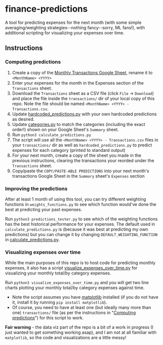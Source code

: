 # finance-predictions

A tool for predicting expenses for the next month (with some simple averaging/weighting strategies--nothing fancy--sorry, ML fans!), with additional scripting for visualizing your expenses over time.

## Instructions

### Computing predictions
1. Create a copy of the [Monthly Transactions Google Sheet](https://docs.google.com/spreadsheets/d/1tAU0B2JERHkkEBV7TIup-qKHJk2BSqA6kzL4jzG2Mac/edit?usp=sharing), rename it to `<MonthName> <YYYY>`
2. Enter your expenses for the month in the Expenses section of the `Transactions` sheet.
3. Download the `Transactions` sheet as a CSV file (click `File` -> `Download`) and place the file inside the `transactions/` dir of your local copy of this repo. Note the file should be named `<MonthName> <YYYY> - Transactions.csv`. 
4. Update [hardcoded_predictions.py](./hardcoded_predictions.py) with your own hardcoded predictions as desired.
5. Update [categories.py](./categories.py) to match the categories (including the exact order!) shown on your Google Sheet's `Summary` sheet.
6. Run `python3 calculate_predictions.py`
7. The script will use all the `<MonthName> <YYYY> - Transactions.csv` files in your `transactions/` dir as well as `hardcoded_predictions.py` to predict expenses for each category (printed to standard output)
9. For your next month, create a copy of the sheet you made in the previous instructions, clearing the transactions your reorded under the `Transactions` sheet.
10. Copy/paste the `COPY/PASTE-ABLE PREDICTIONS` into your next month's transactions Google Sheet in the `Summary` sheet's `Expenses` section

### Improving the predictions

After at least 1 month of using this tool, you can try different weighting functions in `weights_functions.py` to see which function would've done the best at predicting your past expenses. 

Run `python3 predictions_tester.py` to see which of the weighting functions has the best historical performance for your expenses. The default used in `calculate_predictions.py` is (because it was best at predicting my own predictions) but you can change it by changing `DEFAULT_WEIGHTING_FUNCTION` in [calculate_predictions.py](./calculate_predictions.py). 


### Visualizing expenses over time

While the main purposes of this repo is to host code for predicting monthly expenses, it also has a script [visualize_expenses_over_time.py](visualize_expenses_over_time.py) for visualizing your monthly total/by category expenses. 

Run `python3 visualize_expenses_over_time.py` and you will get two line charts plotting your monthly total/by category expenses against time. 
- Note the script assumes you have [matplotlib](https://pypi.org/project/matplotlib/) installed (if you do not have it, install it by running `pip install matplotlib`).
- Of course, you need to have at least one (but ideally many more than one) `transactions/` file (as per the instructions in "[Computing predictions](#computing-predictions)") for this script to work.

**Fair warning** - the data viz part of the repo is a bit of a work in progress (I just wanted to get something working asap), and I am not at all familiar with `matplotlib`, so the code and visualizations are a little messy!
